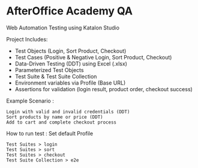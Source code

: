 # AfterOffice Academy QA
Web Automation Testing using Katalon Studio

Project Includes:
- Test Objects (Login, Sort Product, Checkout)
- Test Cases (Positive & Negative Login, Sort Product, Checkout) 
- Data-Driven Testing (DDT) using Excel (.xlsx) 
- Parameterized Test Objects 
- Test Suite & Test Suite Collection
- Environment variables via Profile (Base URL)
- Assertions for validation (login result, product order, checkout success)

Example Scenario :
```
Login with valid and invalid credentials (DDT)
Sort products by name or price (DDT)
Add to cart and complete checkout process
```

How to run test : 
Set default Profile
```
Test Suites > login
Test Suites > sort
Test Suites > checkout
Test Suite Collection > e2e
```

